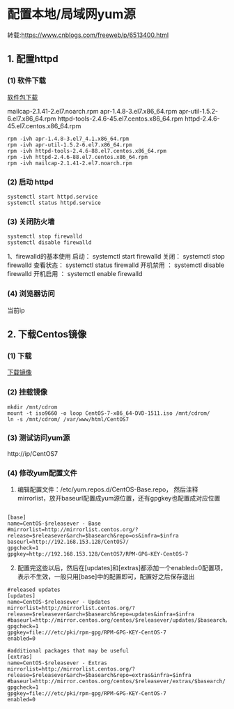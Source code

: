 # 配置本地/局域网yum源
转载:https://www.cnblogs.com/freeweb/p/6513400.html

## 1. 配置httpd

### (1) 软件下载

[软件包下载](http://www.rpmfind.net/linux/rpm2html/search.php)

mailcap-2.1.41-2.el7.noarch.rpm
apr-1.4.8-3.el7.x86_64.rpm
apr-util-1.5.2-6.el7.x86_64.rpm
httpd-tools-2.4.6-45.el7.centos.x86_64.rpm
httpd-2.4.6-45.el7.centos.x86_64.rpm

```shell
rpm -ivh apr-1.4.8-3.el7_4.1.x86_64.rpm
rpm -ivh apr-util-1.5.2-6.el7.x86_64.rpm
rpm -ivh httpd-tools-2.4.6-88.el7.centos.x86_64.rpm
rpm -ivh httpd-2.4.6-88.el7.centos.x86_64.rpm
rpm -ivh mailcap-2.1.41-2.el7.noarch.rpm
```

### (2) 启动 httpd

```shell
systemctl start httpd.service
systemctl status httpd.service
```



### (3) 关闭防火墙

```shell
systemctl stop firewalld
systemctl disable firewalld
```

1、firewalld的基本使用
启动： systemctl start firewalld
关闭： systemctl stop firewalld
查看状态： systemctl status firewalld 
开机禁用  ： systemctl disable firewalld
开机启用  ： systemctl enable firewalld

### (4) 浏览器访问
当前ip

## 2. 下载Centos镜像

### (1) 下载

[下载镜像](https://mirrors.tuna.tsinghua.edu.cn/centos/7.6.1810/isos/x86_64/)

### (2) 挂载镜像

```shell
mkdir /mnt/cdrom
mount -t iso9660 -o loop CentOS-7-x86_64-DVD-1511.iso /mnt/cdrom/
ln -s /mnt/cdrom/ /var/www/html/CentOS7
```



### (3) 测试访问yum源
http://ip/CentOS7



### (4) 修改yum配置文件

1. 编辑配置文件：/etc/yum.repos.d/CentOS-Base.repo，
   然后注释mirrorlist，放开baseurl配置成yum源位置，还有gpgkey也配置成对应位置

```shell

[base]
name=CentOS-$releasever - Base
#mirrorlist=http://mirrorlist.centos.org/?release=$releasever&arch=$basearch&repo=os&infra=$infra
baseurl=http://192.168.153.128/CentOS7/
gpgcheck=1
gpgkey=http://192.168.153.128/CentOS7/RPM-GPG-KEY-CentOS-7
```

2. 配置完这些以后，然后在[updates]和[extras]都添加一个enabled=0配置项，表示不生效，一般只用[base]中的配置即可，配置好之后保存退出

```shell
#released updates 
[updates]
name=CentOS-$releasever - Updates
mirrorlist=http://mirrorlist.centos.org/?release=$releasever&arch=$basearch&repo=updates&infra=$infra
#baseurl=http://mirror.centos.org/centos/$releasever/updates/$basearch/
gpgcheck=1
gpgkey=file:///etc/pki/rpm-gpg/RPM-GPG-KEY-CentOS-7
enabled=0

#additional packages that may be useful
[extras]
name=CentOS-$releasever - Extras
mirrorlist=http://mirrorlist.centos.org/?release=$releasever&arch=$basearch&repo=extras&infra=$infra
#baseurl=http://mirror.centos.org/centos/$releasever/extras/$basearch/
gpgcheck=1
gpgkey=file:///etc/pki/rpm-gpg/RPM-GPG-KEY-CentOS-7
enabled=0
```







